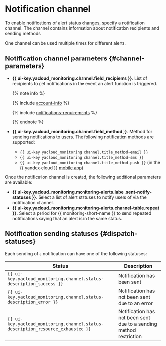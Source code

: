 # Notification channel

To enable notifications of alert status changes, specify a notification channel. The channel contains information about notification recipients and sending methods.

One channel can be used multiple times for different alerts.

## Notification channel parameters {#channel-parameters}

* **{{ ui-key.yacloud_monitoring.channel.field_recipients }}**. List of recipients to get notifications in the event an alert function is triggered.

   {% note info %}

   {% include [account-info](../../../_includes/monitoring/account-info.md) %}

   {% include [notifications-requirements](../../../_includes/monitoring/notifications-requirements.md) %}

   {% endnote %}

* **{{ ui-key.yacloud_monitoring.channel.field_method }}**. Method for sending notifications to users. The following notification methods are supported:
   - `{{ ui-key.yacloud_monitoring.channel.title_method-email }}`
   - `{{ ui-key.yacloud_monitoring.channel.title_method-sms }}`
   - `{{ ui-key.yacloud_monitoring.channel.title_method-push }}` (in the {{ yandex-cloud }} [mobile app](../../../overview/mobile-app/index.md))

Once the notification channel is created, the following additional parameters are available:

* **{{ ui-key.yacloud_monitoring.monitoring-alerts.label.sent-notify-statuses }}**. Select a list of alert statuses to notify users of via the notification channel.
* **{{ ui-key.yacloud_monitoring.monitoring-alerts.channel-table.repeat }}**. Select a period for {{ monitoring-short-name }} to send repeated notifications saying that an alert is in the same status.

## Notification sending statuses {#dispatch-statuses}

Each sending of a notification can have one of the following statuses:

| Status | Description |
----- | -----
| `{{ ui-key.yacloud_monitoring.channel.status-description_success }}` | Notification has been sent |
| `{{ ui-key.yacloud_monitoring.channel.status-description_error }}` | Notification has not been sent due to an error |
| `{{ ui-key.yacloud_monitoring.channel.status-description_resource_exhausted }}` | Notification has not been sent due to a sending method restriction |
